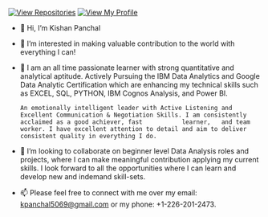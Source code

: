 [![View Repositories](https://img.shields.io/badge/View-My_Repositories-blue?logo=GitHub)](https://github.com/kishansunilkumarpanchal?tab=repositories)
[![View My Profile](https://img.shields.io/badge/View-My_Profile-green?logo=GitHub)](https://github.com/kishansunilkumarpanchal)



- 👋 Hi, I’m Kishan Panchal
- 👀 I’m interested in making valuable contribution to the world with everything I can!
- 🌱 I am an all time passionate learner with strong quantitative and analytical aptitude. Actively Pursuing the IBM Data Analytics and Google Data Analytic Certification which are enhancing my technical skills such as EXCEL, SQL, PYTHON, IBM Cognos Analysis, and Power BI.

      An emotionally intelligent leader with Active Listening and Excellent Communication & Negotiation Skills. I am consistently acclaimed as a good achiever, fast           learner,   and team worker. I have excellent attention to detail and aim to deliver consistent quality in everything I do.
- 💞️ I’m looking to collaborate on beginner level Data Analysis roles and projects, where I can make meaningful contribution applying my current skills. I look forward to all the opportunities where I can learn and develop new and indemand skill-sets.
- 📫 Please feel free to connect with me over my email: kpanchal5069@gmail.com or my phone: +1-226-201-2473.

<!---
Kpanchal5069/Kpanchal5069 is a ✨ special ✨ repository because its `README.md` (this file) appears on your GitHub profile.
You can click the Preview link to take a look at your changes.
--->
